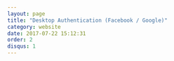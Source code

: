 ```yaml
---
layout: page
title: "Desktop Authentication (Facebook / Google)"
category: website
date: 2017-07-22 15:12:31
order: 2
disqus: 1
---
```


